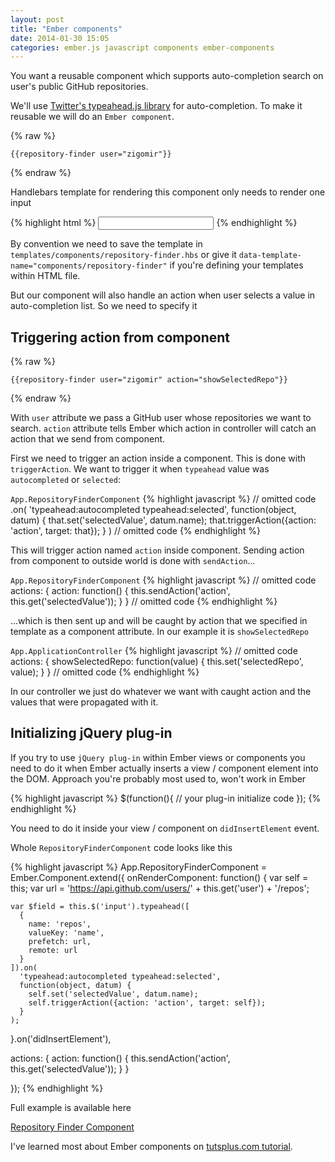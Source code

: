 ```yaml
---
layout: post
title: "Ember components"
date: 2014-01-30 15:05
categories: ember.js javascript components ember-components
---
```


You want a reusable component which supports auto-completion search on user's
public GitHub repositories.

We'll use [Twitter's typeahead.js library](http://twitter.github.io/typeahead.js/)
for auto-completion. To make it reusable we will do an `Ember component`.

{% raw %}
```
{{repository-finder user="zigomir"}}
```
{% endraw %}

Handlebars template for rendering this component only needs to render one input

{% highlight html %}
<input type="text" />
{% endhighlight %}

By convention we need to save the template in
`templates/components/repository-finder.hbs` or give it
`data-template-name="components/repository-finder"` if you're defining your
templates within HTML file.

But our component will also handle an action when user selects a value in
auto-completion list. So we need to specify it

## Triggering action from component

{% raw %}
```
{{repository-finder user="zigomir" action="showSelectedRepo"}}
```
{% endraw %}

With `user` attribute we pass a GitHub user whose repositories we want to search.
`action` attribute tells Ember which action in controller will catch an action
that we send from component.

First we need to trigger an action inside a component. This is done with
`triggerAction`. We want to trigger it when `typeahead` value was `autocompleted`
or `selected`:

`App.RepositoryFinderComponent`
{% highlight javascript %}
// omitted code
.on(
    'typeahead:autocompleted typeahead:selected',
    function(object, datum) {
      that.set('selectedValue', datum.name);
      that.triggerAction({action: 'action', target: that});
    }
  )
// omitted code
{% endhighlight %}

This will trigger action named `action` inside component. Sending action from
component to outside world is done with `sendAction`...

`App.RepositoryFinderComponent`
{% highlight javascript %}
// omitted code
actions: {
  action: function() {
    this.sendAction('action', this.get('selectedValue'));
  }
}
// omitted code
{% endhighlight %}

...which is then sent up and will be caught by action that we specified in
template as a component attribute. In our example it is `showSelectedRepo`

`App.ApplicationController`
{% highlight javascript %}
// omitted code
actions: {
  showSelectedRepo: function(value) {
    this.set('selectedRepo', value);
  }
}
// omitted code
{% endhighlight %}

In our controller we just do whatever we want with caught action and the values
that were propagated with it.

## Initializing jQuery plug-in

If you try to use `jQuery plug-in` within Ember views or components you need
to do it when Ember actually inserts a view / component element into the DOM.
Approach you're probably most used to, won't work in Ember

{% highlight javascript %}
$(function(){
  // your plug-in initialize code
});
{% endhighlight %}

You need to do it inside your view / component on `didInsertElement` event.

Whole `RepositoryFinderComponent` code looks like this

{% highlight javascript %}
App.RepositoryFinderComponent = Ember.Component.extend({
  onRenderComponent: function() {
    var self = this;
    var url = 'https://api.github.com/users/' + this.get('user') + '/repos';

    var $field = this.$('input').typeahead([
      {
        name: 'repos',
        valueKey: 'name',
        prefetch: url,
        remote: url
      }
    ]).on(
      'typeahead:autocompleted typeahead:selected',
      function(object, datum) {
        self.set('selectedValue', datum.name);
        self.triggerAction({action: 'action', target: self});
      }
    );
  }.on('didInsertElement'),

  actions: {
    action: function() {
      this.sendAction('action', this.get('selectedValue'));
    }
  }

});
{% endhighlight %}

Full example is available here

<a class="jsbin-embed" href="http://jsbin.com/oBABaBej/2/embed?html,js,output">
  Repository Finder Component</a>
<script src="http://static.jsbin.com/js/embed.js"></script>

I've learned most about Ember components on [tutsplus.com tutorial](http://net.tutsplus.com/tutorials/javascript-ajax/ember-components-a-deep-dive/).
